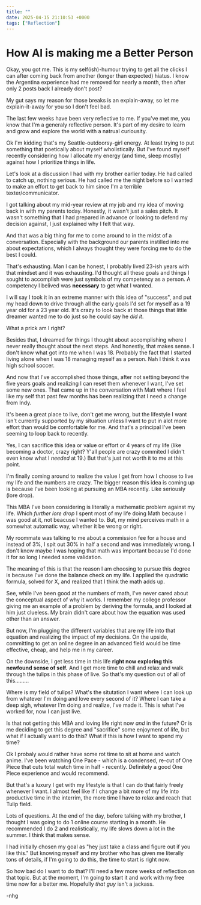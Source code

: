 ```yaml
---
title: ""
date: 2025-04-15 21:10:53 +0000
tags: ["Reflection"]
---
```


# How AI is making me a Better Person

Okay, you got me. This is my self(ish)-humour trying to get all the clicks I can after coming back from another (longer than expected) hiatus. I know the Argentina experience had me removed for nearly a month, then after only 2 posts back I already don't post?

My gut says my reason for those breaks is an explain-away, so let me explain-it-away for you so I don't feel bad.

The last few weeks have been very reflective to me. If you've met me, you know that I'm a generaly reflective person. It's part of my desire to learn and grow and explore the world with a natrual curiousity.

Ok I'm kidding that's my Seattle-outdoorsy-girl energy. At least trying to put something that poetically about myself wholistically. But I've found myself recently considering how I allocate my energy (and time, sleep mostly) against how I prioritize things in life.

Let's look at a discussion I had with my brother earlier today. He had called to catch up, nothing serious. He had called me the night before so I wanted to make an effort to get back to him since I'm a terrible texter/communicator. 

I got talking about my mid-year review at my job and my idea of moving back in with my parents today. Honestly, it wasn't just a sales pitch. It wasn't something that I had prepared in advance or looking to defend my decision against, I just explained why I felt that way.

And that was a big thing for me to come around to in the midst of a conversation. Especially with the background our parents instilled into me about expectations, which I always thought they were forcing me to do the best I could.

That's exhausting. Man I can be honest, I probably lived 23-ish years with that mindset and it was exhausting. I'd thought all these goals and things I sought to accomplish were just symbols of my competency as a person. A competency I belived was **necessary** to get what I wanted.

I will say I took it in an extreme manner with this idea of "success", and put my head down to drive through all the early goals I'd set for myself as a 19 year old for a 23 year old. It's crazy to look back at those things that little dreamer wanted me to do just so he could say he _did it_.

What a prick am I right? 

Besides that, I dreamed for things I thought about accomplishing where I never really thought about the next steps. And honestly, that makes sense. I don't know what got into me when I was 18. Probably the fact that I started living alone when I was 18 managing myself as a person. Nah I think it was high school soccer.

And now that I've accomplished those things, after not setting beyond the five years goals and realizing I can reset them whenever I want, I've set some new ones. That came up in the conversation with Matt where I feel like my self that past few months has been realizing that I need a change from Indy.

It's been a great place to live, don't get me wrong, but the lifestyle I want isn't currently supported by my situation unless I want to put in alot more effort than would be comfortable for me. And that's a principal I've been seeming to loop back to recently.

Yes, I can sacrifice this idea or value or effort or 4 years of my life (like becoming a doctor, crazy right? Y'all people are crazy commited I didn't even know what I _needed_ at 19.) But that's just not worth it to me at this point.

I'm finally coming around to realize the value I get from how I choose to live my life and the numbers are crazy. The bigger reason this idea is coming up is because I've been looking at pursuing an MBA recently. Like seriously (lore drop).

This MBA I've been considering is literally a mathematic problem against my life. Which _further lore drop_ I spent most of my life doing Math because I was good at it, not beacuse I wanted to. But, my mind perceives math in a somewhat automatic way, whether it be wrong or right.

My roommate was talking to me about a commission fee for a house and instead of 3%, I spit out 30% in half a second and was immediately wrong. I don't know maybe I was hoping that math was important because I'd done it for so long I needed some validation.

The meaning of this is that the reason I am choosing to pursue this degree is because I've done the balance check on my life. I applied the quadratic formula, solved for X, and realized that I think the math adds up.

See, while I've been good at the numbers of math, I've never cared about the conceptual aspect of why it works. I remember my college professor giving me an example of a problem by deriving the formula, and I looked at him just clueless. My brain didn't care about how the equation was used other than an answer.

But now, I'm plugging the different variables that are my life into that equation and realizing the impact of my decisions. On the upside, committing to get an online degree in an advanced field would be time effective, cheap, and help me in my career.

On the downside, I get less time in this life **right now exploring this newfound sense of self.** And I get more time to chill and relax and walk through the tulips in this phase of live. So that's my question out of all of this.........

Where is my field of tulips? What's the situtation I want where I can look up from whatever I'm doing and love every second of it? Where I can take a deep sigh, whatever I'm doing and realize, I've made it. This is what I've worked for, now I can just live.

Is that not getting this MBA and loving life right now _and_ in the future? Or is me deciding to get this degree and "sacrifice" some enjoyment of life, but what if I actually want to do this? What if this is how I want to spend my time?

Ok I probaly would rather have some rot time to sit at home and watch anime. I've been watching One Pace - which is a condensed, re-cut of One Piece that cuts total watch time in half - recently. Definitely a good One Piece experience and would recommend.

But that's a luxury I get with my lifestyle is that I can do that fairly freely whenever I want. I almost feel like if I change a bit more of my life into productive time in the interrim, the more time I have to relax and reach that Tulip field. 

Lots of questions. At the end of the day, before talking with my brother, I thought I was going to do 1 online course starting in a month. He recommended I do 2 and realistically, my life slows down a lot in the summer. I think that makes sense.

I had initially chosen my goal as "hey just take a class and figure out if you like this." But knowing myself and my brother who has given me literally tons of details, if I'm going to do this, the time to start is right now.

So how bad do I want to do that? I'll need a few more weeks of reflection on that topic. But at the moment, I'm going to start it and work with my free time now for a better me. Hopefully _that guy_ isn't a jackass.

-nhg
